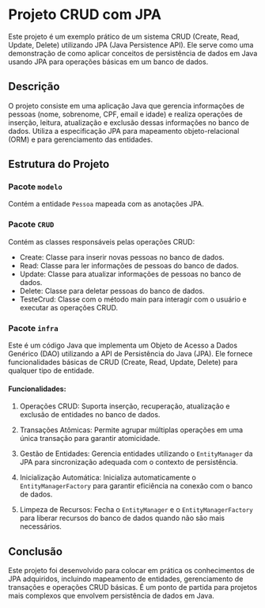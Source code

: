 # Projeto CRUD com JPA

Este projeto é um exemplo prático de um sistema CRUD (Create, Read, Update, Delete) utilizando JPA (Java Persistence API). Ele serve como uma demonstração de como aplicar conceitos de persistência de dados em Java usando JPA para operações básicas em um banco de dados.

## Descrição

O projeto consiste em uma aplicação Java que gerencia informações de pessoas (nome, sobrenome, CPF, email e idade) e realiza operações de inserção, leitura, atualização e exclusão dessas informações no banco de dados. Utiliza a especificação JPA para mapeamento objeto-relacional (ORM) e para gerenciamento das entidades.

## Estrutura do Projeto

### Pacote `modelo`

Contém a entidade `Pessoa` mapeada com as anotações JPA.

### Pacote `CRUD`

Contém as classes responsáveis pelas operações CRUD:

* Create: Classe para inserir novas pessoas no banco de dados.
* Read: Classe para ler informações de pessoas do banco de dados.
* Update: Classe para atualizar informações de pessoas no banco de dados.
* Delete: Classe para deletar pessoas do banco de dados.
* TesteCrud: Classe com o método main para interagir com o usuário e executar as operações CRUD.

### Pacote `infra`

Este é um código Java que implementa um Objeto de Acesso a Dados Genérico (DAO) utilizando a API de Persistência do Java (JPA). Ele fornece funcionalidades básicas de CRUD (Create, Read, Update, Delete) para qualquer tipo de entidade.

#### Funcionalidades:

1. Operações CRUD: Suporta inserção, recuperação, atualização e exclusão de entidades no banco de dados.

2. Transações Atômicas: Permite agrupar múltiplas operações em uma única transação para garantir atomicidade.

3. Gestão de Entidades: Gerencia entidades utilizando o `EntityManager` da JPA para sincronização adequada com o contexto de persistência.

4. Inicialização Automática: Inicializa automaticamente o `EntityManagerFactory` para garantir eficiência na conexão com o banco de dados.

5. Limpeza de Recursos: Fecha o `EntityManager` e o `EntityManagerFactory` para liberar recursos do banco de dados quando não são mais necessários.

## Conclusão

Este projeto foi desenvolvido para colocar em prática os conhecimentos de JPA adquiridos, incluindo mapeamento de entidades, gerenciamento de transações e operações CRUD básicas. É um ponto de partida para projetos mais complexos que envolvem persistência de dados em Java.
